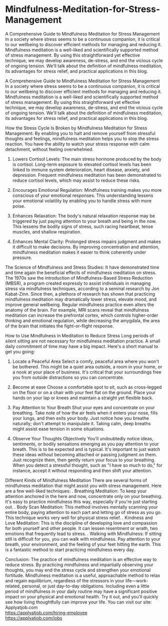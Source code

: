 # Mindfulness-Meditation-for-Stress-Management
A Comprehensive Guide to Mindfulness Meditation for Stress Management
In a society where stress seems to be a continuous companion, it is critical to our wellbeing to discover efficient methods for managing and reducing it. Mindfulness meditation is a well-liked and scientifically supported method of stress management. By using this straightforward yet effective technique, we may develop awareness, de-stress, and end the vicious cycle of ongoing tension. We'll talk about the definition of mindfulness meditation, its advantages for stress relief, and practical applications in this blog.

A Comprehensive Guide to Mindfulness Meditation for Stress Management
In a society where stress seems to be a continuous companion, it is critical to our wellbeing to discover efficient methods for managing and reducing it. Mindfulness meditation is a well-liked and scientifically supported method of stress management. By using this straightforward yet effective technique, we may develop awareness, de-stress, and end the vicious cycle of ongoing tension. We'll talk about the definition of mindfulness meditation, its advantages for stress relief, and practical applications in this blog.

How the Stress Cycle Is Broken by Mindfulness Meditation for Stress Management: 
By enabling you to halt and remove yourself from stressful thoughts and feelings, mindfulness meditation helps you to stop the stress reaction. You have the ability to watch your stress response with calm detachment, without feeling overwhelmed.

1. Lowers Cortisol Levels: The main stress hormone produced by the body is cortisol. Long-term exposure to elevated cortisol levels has been linked to immune system deterioration, heart disease, anxiety, and depression. Frequent mindfulness meditation has been demonstrated to reduce cortisol levels, which may assist to reduce these risks.

2. Encourages Emotional Regulation: Mindfulness training makes you more conscious of your emotional responses. This understanding lessens your emotional volatility by enabling you to handle stress with more poise.

3. Enhances Relaxation: The body's natural relaxation response may be triggered by just paying attention to your breath and being in the now. This lessens the bodily signs of stress, such racing heartbeat, tense muscles, and shallow respiration.

4. Enhances Mental Clarity: Prolonged stress impairs judgment and makes it difficult to make decisions. By improving concentration and attention, mindfulness meditation makes it easier to think coherently under pressure.

The Science of Mindfulness and Stress Studies: 
It have demonstrated time and time again the beneficial effects of mindfulness meditation on stress. The 1970s saw the introduction of Mindfulness-Based Stress Reduction (MBSR), a program created expressly to assist individuals in managing stress via mindfulness techniques, according to a seminal research by Jon Kabat-Zinn. Since then, a plethora of research has shown that practicing mindfulness meditation may dramatically lower stress, elevate mood, and improve general wellbeing. Regular mindfulness practice even alters the anatomy of the brain. For example, MRI scans reveal that mindfulness meditation can increase the prefrontal cortex, which controls higher-order thinking and emotional regulation, while decreasing the amygdala, the area of the brain that initiates the fight-or-flight response.

How to Use Mindfulness in Meditation to Reduce Stress
Long periods of silent sitting are not necessary for mindfulness meditation practice. A small daily commitment of time may have a big impact. Here's a short manual to get you going:

1. Locate a Peaceful Area
Select a comfy, peaceful area where you won't be bothered. This might be a quiet area outside, a room in your home, or a nook at your place of business. It's critical that your surroundings free you from outside distractions so you can concentrate.

2. Become at ease
Choose a comfortable spot to sit, such as cross-legged on the floor or on a chair with your feet flat on the ground. Place your hands on your lap or knees and maintain a straight yet flexible back. 

3. Pay Attention to Your Breath
Shut your eyes and concentrate on your breathing. Take note of how the air feels when it enters your nose, fills your lungs, and then exits your body. Just notice how you breathe naturally; don't attempt to manipulate it. Taking calm, deep breaths might assist ease tension in some situations.

4. Observe Your Thoughts Objectively
You'll undoubtedly notice ideas, sentiments, or bodily sensations emerging as you pay attention to your breath. This is to be expected and is typical. It's important to just watch these ideas without becoming attached or passing judgment on them. Just recognize them, then gently return your focus to your breathing. When you detect a stressful thought, such as "I have so much to do," for instance, accept it without responding and then shift your attention.

Different Kinds of Mindfulness Meditation
There are several forms of mindfulness meditation that might assist you with stress management. Here are a few well-liked techniques:
. Breathing Meditation: To keep your attention anchored in the here and now, concentrate only on your breathing. It's easy to practice mindfulness this way, especially if you're just starting out.
. Body Scan Meditation: This method involves mentally scanning your entire body, paying attention to each part and letting go of stress as you go. This technique works very well for physical stress relief.
. Kindness and Love Meditation: This is the discipline of developing love and compassion for both yourself and other people. It can lessen resentment or wrath, two emotions that frequently lead to stress.
. Walking with Mindfulness: If sitting still is difficult for you, you can walk with mindfulness. Pay attention to your breath, your environment, and the feeling of your feet hitting the earth. This is a fantastic method to start practicing mindfulness every day.

Conclusion:
The practice of mindfulness meditation is an effective way to reduce stress. By practicing mindfulness and impartially observing your thoughts, you may end the stress cycle and strengthen your emotional fortitude. Mindfulness meditation is a useful, approachable method to relax and regain equilibrium, regardless of the stressors in your life—work-related, personal, or just day-to-day obligations. Including even a little period of mindfulness in your daily routine may have a significant positive impact on your physical and emotional health. Try it out, and you'll quickly see how living thoughtfully can improve your life.
You can visit our site: Applyatjob.com<br>
 https://applyatjob.com/hiring-employee<br>
https://applyatjob.com/jobs
